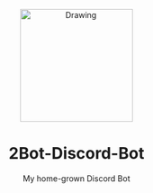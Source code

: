 
<p align="center">
<img src="http://i.imgur.com/Zmzdnd5.png" alt="Drawing" width=200px />
</p>
<div align="center"><h1>2Bot-Discord-Bot</h1>
My home-grown Discord Bot
</div>
